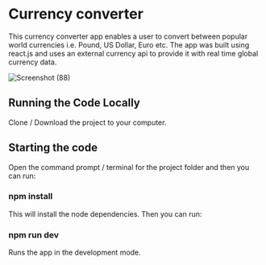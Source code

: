 # Currency converter

This currency converter app enables a user to convert between popular world currencies i.e. Pound, US Dollar, Euro etc. The app was built using react.js and uses an external currency api to provide it with real time global currency data. 

![Screenshot (88)](https://github.com/johnnyd81/currency-converter/assets/95863021/a2d05273-47fd-4386-9ae9-835969592e0f)

## Running the Code Locally
Clone / Download the project to your computer.

## Starting the code
Open the command prompt / terminal for the project folder and then you can run:

### npm install
This will install the node dependencies. Then you can run:

### npm run dev
Runs the app in the development mode.


